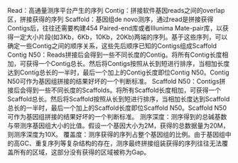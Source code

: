 Read：高通量测序平台产生的序列
Contig：拼接软件基因reads之间的overlap区，拼接获得的序列
Scaffold：基因组de novo测序，通过read是拼接获得Contigs后，往往还需要构建454 Paired-end库或者Illunima Mate-pair库，以获得一定大小片段(如3Kb，6Kb，10Kb，20Kb)两端的序列。基于这些序列，可以确定一些Contig之间的顺序关系，这些先后顺序已知的Contigs组成Scaffold
Contig N50：Reads拼接后会得到一些不同长度的Contig。将所有Contig长度相加，可获得一个Contig总长。然后将Contigs按照从长到短进行排序，当相加长度达到Contig总长的一半时，最后一个加上的Contig长度即位Contig N50。Contig N50可作为基因组拼接的结果好坏的一个判断标准。
Scaffold N50：Contigs拼接后会得到一些不同长度的Scaffolds。将所有Scaffold长度相加，可获得一个Scaffold总长。然后将Scaffold按照从长到短进行排序，当相加长度达到Scaffold总长的一半时，最后一个加上的Scaffold长度即位Scaffold N50。Scaffold N50可作为基因组拼接的结果好坏的一个判断标准。
测序深度：测序得到的总碱基数与带测序基因组大小的比值。假设一个基因大小为2M，获得的总数据量为20M，则测序深度为10X。
覆盖度：测序获得的序列占整个基因组的比例。由于基因组中的高GC、重复序列等复杂结构的存在，测序最终拼接组装获得的序列往往无法覆盖所有的区域，这部分没有获得的区域被称为Gap。
